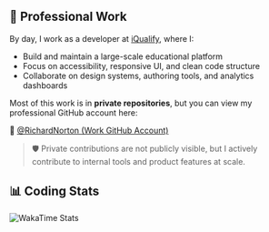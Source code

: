 ## 💼 Professional Work

By day, I work as a developer at [iQualify](https://www.iqualify.com), where I:

- Build and maintain a large-scale educational platform
- Focus on accessibility, responsive UI, and clean code structure
- Collaborate on design systems, authoring tools, and analytics dashboards

Most of this work is in **private repositories**, but you can view my professional GitHub account here:

🔗 [@RichardNorton (Work GitHub Account)](https://github.com/RichardNorton)

> 🛡️ Private contributions are not publicly visible, but I actively contribute to internal tools and product features at scale.

## 📊 Coding Stats

<!-- Live WakaTime badge -->
![WakaTime Stats](https://github-readme-stats.vercel.app/api/wakatime?username=geekatwork)
